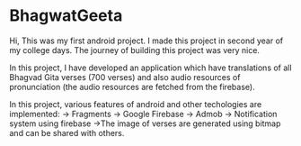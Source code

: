 # BhagwatGeeta
Hi,
This was my first android project. I made this project in second year of my college days. The journey of building this project was very nice.

In this project, I have developed an application which have translations of all Bhagvad Gita verses (700 verses) and also audio resources
of pronunciation (the audio resources are fetched from the firebase).

In this project, various features of android and other techologies are implemented:
-> Fragments
-> Google Firebase
-> Admob
-> Notification system using firebase
->The image of verses are generated using bitmap and can be shared with others.
